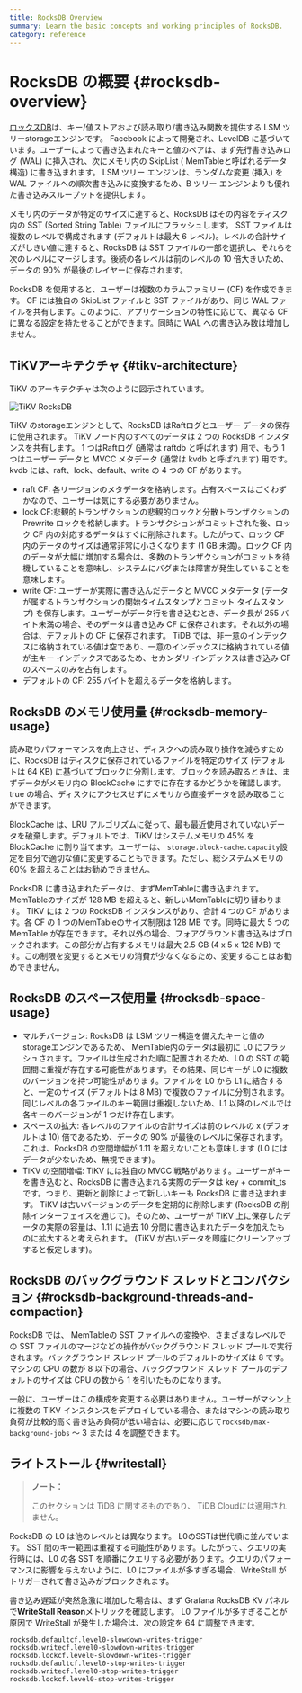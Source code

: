 ```yaml
---
title: RocksDB Overview
summary: Learn the basic concepts and working principles of RocksDB.
category: reference
---
```


# RocksDB の概要 {#rocksdb-overview}

[<a href="https://github.com/facebook/rocksdb">ロックスDB</a>](https://github.com/facebook/rocksdb)は、キー/値ストアおよび読み取り/書き込み関数を提供する LSM ツリーstorageエンジンです。 Facebook によって開発され、LevelDB に基づいています。ユーザーによって書き込まれたキーと値のペアは、まず先行書き込みログ (WAL) に挿入され、次にメモリ内の SkipList ( MemTableと呼ばれるデータ構造) に書き込まれます。 LSM ツリー エンジンは、ランダムな変更 (挿入) を WAL ファイルへの順次書き込みに変換するため、B ツリー エンジンよりも優れた書き込みスループットを提供します。

メモリ内のデータが特定のサイズに達すると、RocksDB はその内容をディスク内の SST (Sorted String Table) ファイルにフラッシュします。 SST ファイルは複数のレベルで構成されます (デフォルトは最大 6 レベル)。レベルの合計サイズがしきい値に達すると、RocksDB は SST ファイルの一部を選択し、それらを次のレベルにマージします。後続の各レベルは前のレベルの 10 倍大きいため、データの 90% が最後のレイヤーに保存されます。

RocksDB を使用すると、ユーザーは複数のカラムファミリー (CF) を作成できます。 CF には独自の SkipList ファイルと SST ファイルがあり、同じ WAL ファイルを共有します。このように、アプリケーションの特性に応じて、異なる CF に異なる設定を持たせることができます。同時に WAL への書き込み数は増加しません。

## TiKVアーキテクチャ {#tikv-architecture}

TiKV のアーキテクチャは次のように図示されています。

![TiKV RocksDB](/media/tikv-rocksdb.png)

TiKV のstorageエンジンとして、RocksDB はRaftログとユーザー データの保存に使用されます。 TiKV ノード内のすべてのデータは 2 つの RocksDB インスタンスを共有します。 1 つはRaftログ (通常は raftdb と呼ばれます) 用で、もう 1 つはユーザー データと MVCC メタデータ (通常は kvdb と呼ばれます) 用です。 kvdb には、raft、lock、default、write の 4 つの CF があります。

-   raft CF: 各リージョンのメタデータを格納します。占有スペースはごくわずかなので、ユーザーは気にする必要がありません。
-   lock CF:悲観的トランザクションの悲観的ロックと分散トランザクションの Prewrite ロックを格納します。トランザクションがコミットされた後、ロック CF 内の対応するデータはすぐに削除されます。したがって、ロック CF 内のデータのサイズは通常非常に小さくなります (1 GB 未満)。ロック CF 内のデータが大幅に増加する場合は、多数のトランザクションがコミットを待機していることを意味し、システムにバグまたは障害が発生していることを意味します。
-   write CF: ユーザーが実際に書き込んだデータと MVCC メタデータ (データが属するトランザクションの開始タイムスタンプとコミット タイムスタンプ) を保存します。ユーザーがデータ行を書き込むとき、データ長が 255 バイト未満の場合、そのデータは書き込み CF に保存されます。それ以外の場合は、デフォルトの CF に保存されます。 TiDB では、非一意のインデックスに格納されている値は空であり、一意のインデックスに格納されている値が主キー インデックスであるため、セカンダリ インデックスは書き込み CF のスペースのみを占有します。
-   デフォルトの CF: 255 バイトを超えるデータを格納します。

## RocksDB のメモリ使用量 {#rocksdb-memory-usage}

読み取りパフォーマンスを向上させ、ディスクへの読み取り操作を減らすために、RocksDB はディスクに保存されているファイルを特定のサイズ (デフォルトは 64 KB) に基づいてブロックに分割します。ブロックを読み取るときは、まずデータがメモリ内の BlockCache にすでに存在するかどうかを確認します。 true の場合、ディスクにアクセスせずにメモリから直接データを読み取ることができます。

BlockCache は、LRU アルゴリズムに従って、最も最近使用されていないデータを破棄します。デフォルトでは、TiKV はシステムメモリの 45% を BlockCache に割り当てます。ユーザーは、 `storage.block-cache.capacity`設定を自分で適切な値に変更することもできます。ただし、総システムメモリの 60% を超えることはお勧めできません。

RocksDB に書き込まれたデータは、まずMemTableに書き込まれます。 MemTableのサイズが 128 MB を超えると、新しいMemTableに切り替わります。 TiKV には 2 つの RocksDB インスタンスがあり、合計 4 つの CF があります。各 CF の 1 つのMemTableのサイズ制限は 128 MB です。同時に最大 5 つの MemTable が存在できます。それ以外の場合、フォアグラウンド書き込みはブロックされます。この部分が占有するメモリは最大 2.5 GB (4 x 5 x 128 MB) です。この制限を変更するとメモリの消費が少なくなるため、変更することはお勧めできません。

## RocksDB のスペース使用量 {#rocksdb-space-usage}

-   マルチバージョン: RocksDB は LSM ツリー構造を備えたキーと値のstorageエンジンであるため、 MemTable内のデータは最初に L0 にフラッシュされます。ファイルは生成された順に配置されるため、L0 の SST の範囲間に重複が存在する可能性があります。その結果、同じキーが L0 に複数のバージョンを持つ可能性があります。ファイルを L0 から L1 に結合すると、一定のサイズ (デフォルトは 8 MB) で複数のファイルに分割されます。同じレベルの各ファイルのキー範囲は重複しないため、L1 以降のレベルでは各キーのバージョンが 1 つだけ存在します。
-   スペースの拡大: 各レベルのファイルの合計サイズは前のレベルの x (デフォルトは 10) 倍であるため、データの 90% が最後のレベルに保存されます。これは、RocksDB の空間増幅が 1.11 を超えないことも意味します (L0 にはデータが少ないため、無視できます)。
-   TiKV の空間増幅: TiKV には独自の MVCC 戦略があります。ユーザーがキーを書き込むと、RocksDB に書き込まれる実際のデータは key + commit_ts です。つまり、更新と削除によって新しいキーも RocksDB に書き込まれます。 TiKV は古いバージョンのデータを定期的に削除します (RocksDB の削除インターフェイスを通じて)。そのため、ユーザーが TiKV 上に保存したデータの実際の容量は、1.11 に過去 10 分間に書き込まれたデータを加えたものに拡大すると考えられます。 (TiKV が古いデータを即座にクリーンアップすると仮定します)。

## RocksDB のバックグラウンド スレッドとコンパクション {#rocksdb-background-threads-and-compaction}

RocksDB では、 MemTableの SST ファイルへの変換や、さまざまなレベルでの SST ファイルのマージなどの操作がバックグラウンド スレッド プールで実行されます。バックグラウンド スレッド プールのデフォルトのサイズは 8 です。マシンの CPU の数が 8 以下の場合、バックグラウンド スレッド プールのデフォルトのサイズは CPU の数から 1 を引いたものになります。

一般に、ユーザーはこの構成を変更する必要はありません。ユーザーがマシン上に複数の TiKV インスタンスをデプロイしている場合、またはマシンの読み取り負荷が比較的高く書き込み負荷が低い場合は、必要に応じて`rocksdb/max-background-jobs` ～ 3 または 4 を調整できます。

## ライトストール {#writestall}

<CustomContent platform="tidb-cloud">

> **ノート：**
>
> このセクションは TiDB に関するものであり、 TiDB Cloudには適用されません。

</CustomContent>

RocksDB の L0 は他のレベルとは異なります。 L0のSSTは世代順に並んでいます。 SST 間のキー範囲は重複する可能性があります。したがって、クエリの実行時には、L0 の各 SST を順番にクエリする必要があります。クエリのパフォーマンスに影響を与えないように、L0 にファイルが多すぎる場合、WriteStall がトリガーされて書き込みがブロックされます。

書き込み遅延が突然急激に増加した場合は、まず Grafana RocksDB KV パネルで**WriteStall Reason**メトリックを確認します。 L0 ファイルが多すぎることが原因で WriteStall が発生した場合は、次の設定を 64 に調整できます。

```
rocksdb.defaultcf.level0-slowdown-writes-trigger
rocksdb.writecf.level0-slowdown-writes-trigger
rocksdb.lockcf.level0-slowdown-writes-trigger
rocksdb.defaultcf.level0-stop-writes-trigger
rocksdb.writecf.level0-stop-writes-trigger
rocksdb.lockcf.level0-stop-writes-trigger
```
